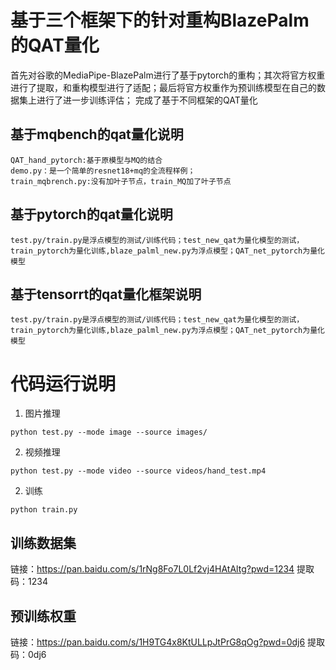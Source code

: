 # 基于三个框架下的针对重构BlazePalm的QAT量化
首先对谷歌的MediaPipe-BlazePalm进行了基于pytorch的重构；其次将官方权重进行了提取，和重构模型进行了适配；最后将官方权重作为预训练模型在自己的数据集上进行了进一步训练评估；
完成了基于不同框架的QAT量化


## 基于mqbench的qat量化说明
```
QAT_hand_pytorch:基于原模型与MQ的结合  
demo.py：是一个简单的resnet18+mq的全流程样例；
train_mqbrench.py:没有加叶子节点，train_MQ加了叶子节点
```

## 基于pytorch的qat量化说明
```
test.py/train.py是浮点模型的测试/训练代码；test_new_qat为量化模型的测试，train_pytorch为量化训练,blaze_palml_new.py为浮点模型；QAT_net_pytorch为量化模型
```
## 基于tensorrt的qat量化框架说明
```
test.py/train.py是浮点模型的测试/训练代码；test_new_qat为量化模型的测试，train_pytorch为量化训练,blaze_palml_new.py为浮点模型；QAT_net_pytorch为量化模型
```






# 代码运行说明

1. 图片推理
```
python test.py --mode image --source images/
```

2. 视频推理
```
python test.py --mode video --source videos/hand_test.mp4
```

2. 训练
```
python train.py
```
## 训练数据集
链接：https://pan.baidu.com/s/1rNg8Fo7L0Lf2vj4HAtAltg?pwd=1234 
提取码：1234
## 预训练权重
链接：https://pan.baidu.com/s/1H9TG4x8KtULLpJtPrG8qOg?pwd=0dj6 
提取码：0dj6
